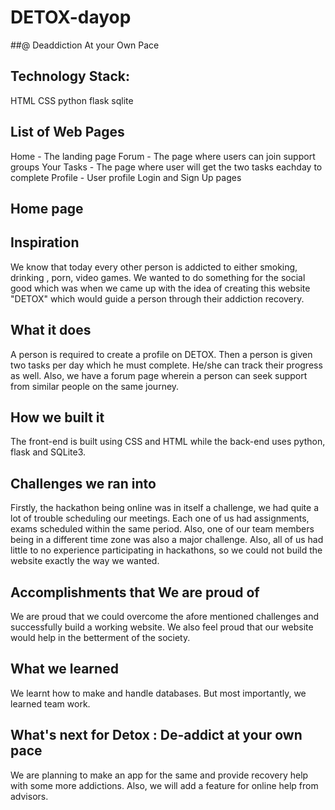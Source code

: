 # DETOX-dayop
##@ Deaddiction At your Own Pace
## Technology Stack:
 HTML
 CSS
 python
 flask
 sqlite
## List of Web Pages 
Home - The landing page
Forum - The page where users can join support groups
Your Tasks - The page where user will get the two tasks eachday to complete
Profile - User profile
Login and Sign Up pages

## Home page

 
## Inspiration
We know that today every other person is addicted to either smoking, drinking , porn, video games. We wanted to do something for the social good which was when we came up with the idea of creating this website "DETOX" which would guide a person through their addiction recovery.
 
## What it does
A person is required to create a profile on DETOX. Then a person is given two tasks per day which he must complete. He/she can track their progress as well. Also, we have a forum page wherein a person can seek support from similar people on the same journey.

## How we built it
The front-end is built using CSS and HTML while the back-end uses python, flask and SQLite3.

## Challenges we ran into
Firstly, the hackathon being online was in itself a challenge, we had quite a lot of trouble scheduling our meetings. Each one of us had assignments, exams scheduled within the same period. Also, one of our team members being in a different time zone was also a major challenge. Also, all of us had little to no experience participating in hackathons, so we could not build the website exactly the way we wanted.

## Accomplishments that We are proud of
We are proud that we could overcome the afore mentioned challenges and successfully build a working website. We also feel proud that our website would help in the betterment of the society.

## What we learned
We learnt how to make and handle databases. But most importantly, we learned team work.

## What's next for Detox : De-addict at your own pace
 We are planning to make an app for the same and provide recovery help with some more addictions. Also, we will add a feature for online help from advisors.

